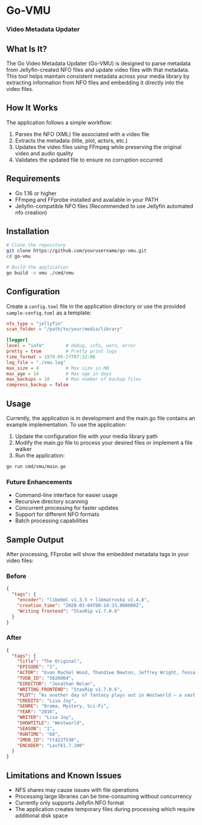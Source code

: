 # Go-VMU
### Video Metadata Updater

## What Is It?

The Go Video Metadata Updater (Go-VMU) is designed to parse metadata from Jellyfin-created NFO files and update video files with that metadata. This tool helps maintain consistent metadata across your media library by extracting information from NFO files and embedding it directly into the video files.

## How It Works

The application follows a simple workflow:

1. Parses the NFO (XML) file associated with a video file
2. Extracts the metadata (title, plot, actors, etc.)
3. Updates the video files using FFmpeg while preserving the original video and audio quality
4. Validates the updated file to ensure no corruption occurred

## Requirements

- Go 1.16 or higher
- FFmpeg and FFprobe installed and available in your PATH
- Jellyfin-compatible NFO files (Recommended to use Jellyfin automated nfo creation)

## Installation

```bash
# Clone the repository
git clone https://github.com/yourusername/go-vmu.git
cd go-vmu

# Build the application
go build -o vmu ./cmd/vmu
```

## Configuration

Create a `config.toml` file in the application directory or use the provided `sample-config.toml` as a template:

```toml
nfo_type = "jellyfin"
scan_folder = "/path/to/your/media/library"

[logger]
level = "info"        # debug, info, warn, error
pretty = true         # Pretty print logs
time_format = 1979-05-27T07:32:00
log_file = "./vmu.log"
max_size = 4          # Max size in MB
max_age = 14          # Max age in days
max_backups = 10      # Max number of backup files
compress_backup = false
```

## Usage

Currently, the application is in development and the main.go file contains an example implementation. To use the application:

1. Update the configuration file with your media library path
2. Modify the main.go file to process your desired files or implement a file walker
3. Run the application:

```bash
go run cmd/vmu/main.go
```

### Future Enhancements

- Command-line interface for easier usage
- Recursive directory scanning
- Concurrent processing for faster updates
- Support for different NFO formats
- Batch processing capabilities

## Sample Output

After processing, FFprobe will show the embedded metadata tags in your video files:

### Before
```json
{
  "tags": {
    "encoder": "libebml v1.3.5 + libmatroska v1.4.8",
    "creation_time": "2020-03-04T08:14:33.000000Z",
    "Writing frontend": "StaxRip v1.7.0.6"
  }
}
```

### After
```json
{
  "tags": {
    "title": "The Original",
    "EPISODE": "1",
    "ACTOR": "Evan Rachel Wood, Thandiwe Newton, Jeffrey Wright, Tessa Thompson, James Marsden, Angela Sarafyan, Anthony Hopkins, Ingrid Bolsø Berdal, Ed Harris, Shannon Woodward, Sidse Babett Knudsen, Jimmi Simpson, Ben Barnes, Simon Quarterman, Luke Hemsworth, Louis Herthum, Eddie Rouse, Kyle Bornheimer, Bridgid Coulter, Regi Davis, Mataeo Mingo, Trevante Rhodes, Micky Shiloah, Keller Wortham, Olivia May, Alex Marshall-Brown, Jeffrey Muller, Brook Kerr, Bradley Snedeker, Patrick Quinlan, David Coatsworth, Roberto Patino",
    "TVDB_ID": "5626064",
    "DIRECTOR": "Jonathan Nolan",
    "WRITING_FRONTEND": "StaxRip v1.7.0.6",
    "PLOT": "As another day of fantasy plays out in Westworld — a vast, remote park where guests pay top dollar to share wild-west adventures with android \"hosts\" — top programmer Bernard Lowe alerts park founder Dr. Robert Ford about incidents of aberrant behavior cropping up in some recently re-coded hosts. Meanwhile, in the Westworld town of Sweetwater, a rancher's daughter named Dolores encounters a gunslinger named Teddy in the street — but their predictable narrative is upended by the appearance of a ruthless Man in Black and, later, by a supporting host's unscripted encounter with an artifact of the outside world.",
    "CREDITS": "Lisa Joy",
    "GENRE": "Drama, Mystery, Sci-Fi",
    "YEAR": "2016",
    "WRITER": "Lisa Joy",
    "SHOWTITLE": "Westworld",
    "SEASON": "1",
    "RUNTIME": "68",
    "IMDB_ID": "tt4227538",
    "ENCODER": "Lavf61.7.100"
  }
}
```

## Limitations and Known Issues

- NFS shares may cause issues with file operations
- Processing large libraries can be time-consuming without concurrency
- Currently only supports Jellyfin NFO format
- The application creates temporary files during processing which require additional disk space
